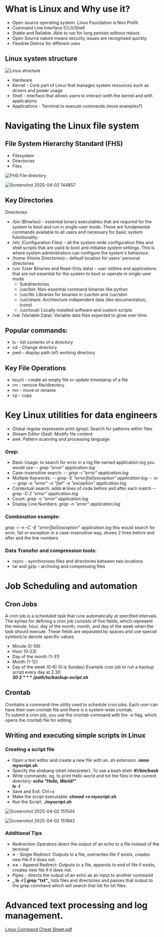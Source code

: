 # What is Linux and Why use it?
* Open source operating system. Linux Foundation is Non Profit.
* Command Line Interface (CLI)/Shell
* Stable and Reliable. Able to run for long periods without reboot.
* Open Source nature means security issues are recognised quickly.
* Flexibile Distros for different uses

## Linux system structure
![Linux structure](https://github.com/user-attachments/assets/50a1aead-2425-498f-af68-4448f6a4c6d1)

* Hardware
* Kernel - Core part of Linux that manages system resources such as drivers and power usage
* Shell - Interface that allows users to interact witth the kernel and with applications
* Applications - Terminal to execute commands (more examples?)

  
# Navigating the Linux file system
## File System Hierarchy Standard (FHS)
* Filesystem
* Directories
* Files

![FHS File directory](https://github.com/user-attachments/assets/74f5a994-ef13-4e4a-8562-0341972bace7)

![Screenshot 2025-04-02 144857](https://github.com/user-attachments/assets/a9a00e7c-26e8-4b93-bf02-7ccd5eaa8e8b)

## Key Directories
 Directories 
* /bin (Binaries) - essential binary executables that are required for the system to boot and run in single-user mode. These are fundamental commands available to all users and necessary for basic system functionality.
* /etc (Configuration Files) -  all the system-wide configuration files and shell scripts that are used to boot and initialise system settings. This is where system administrators can configure the system's behaviour.
* /home (Home Directories) - default location for users' personal directories
* /usr (User Binaries and Read-Only data) - user utilities and applications that are not essential for the system to boot or operate in single-user mode<br/>
  - Subdirectories<br/>
  - /usr/bin: Non-essential command binaries like python
  - /usr/lib: Libraries for binaries in /usr/bin and /usr/sbin
  - /usr/share: Architecture independent data (like documentation, icons)
  - /usr/local: Locally installed software and custom scripts
* /var (Variable Data): Variable data files expected to grow over time.

## Popular commands:
* ls - list contents of a directory
* cd - Change directory
* pwd - display path (of) working directory

## Key File Operations
* touch - create an empty file or update timestamp of a file
* rm - remove file/directory
* mv - move or rename
* cp - copy

# Key Linux utilities for data engineers
* Global regular expression print (grep): Search for patterns within files
* Stream Editor (Sed): Modify file content
* awk: Pattern scanning and processing language

### Grep:
 - Basic Usage: to search for error in a log file named application.log you would use -- _grep "error" application.log_
 - Case-insensitive search: -- _grep -i "error" application.log_
 - Multiple Keywords: -- _grep -E "error|fail|exception" application.log_ -- or -- _grep -e "error" -e "fail" -e "exception" application.log_
 - Contextual search:  adds _**n**_ lines of code before and after each match -- _grep -C 2 "error" application.log_
 - Count: _grep -c "error" application.log_
 - Display Line Numbers: _grep -n "error" application.log_

### Combination example: 
_grep -i -n -C -E "error|fail|exception" application.log_ this would search for error, fail or exception in a case-insensitive way, shows 2 lines before and after and the line numbers

### Data Transfer and compression tools:
* rsync - synchronises files and directories between two locations
* tar and gzip - archiving and compressing files

# Job Scheduling and automation
## Cron Jobs
A cron job is a scheduled task that runs automatically at specified intervals. The syntax for defining a cron job consists of five fields, which represent the minute, hour, day of the month, month, and day of the week when the task should execute. These fields are separated by spaces and use special symbols to denote specific values
* Minute (0-59)
* Hour (0-23)
* Day of the month (1-31)
* Month (1-12)
* Day of the week (0-6) (0 is Sunday)
Example cron job to run a backup script every day at 2.30:<br/>
_**30 2 * * * /path/to/backup-script.sh**_

## Crontab
Crontabis a command-line utility used to schedule cron jobs. Each user can have their own crontab file and there is a system-wide crontab.<br/>
To submit a cron job, you use the crontab command with the -e flag, which opens the crontab file for editing. 

## Writing and executing simple scripts in Linux
### Creating a script file
- Open a text editor and create a new file with an .sh extension. _**nano myscript.sh**_
- Specify the shebang (shell interpreter). To use a bash shell: **_#!/bin/bash_**
- Write commands. eg. to print Hello world and list the files in the current directory:  _**echo "Hello, World!"**_<br/>
 _**ls -l**_
- Save and Exit: Ctrl+x
- Make the script executable: _**chmod +x myscript.sh**_
- Run the Script: **_./myscript.sh_**

![Screenshot 2025-04-02 151544](https://github.com/user-attachments/assets/80d53f06-bb2c-4a27-aeac-29b2e3b264d3)

![Screenshot 2025-04-02 151843](https://github.com/user-attachments/assets/ad8dedab-e12f-41df-a6eb-23523a19ca40)

### Additional Tips
- Redirection Operators direct the output of an echo to a file instead of the terminal
- **>** - Single Redirect: Outputs to a file, overwrites file if exists, creates new file if it does not.
- **>>** - Append Redirect: Outputs to a file, appends to end of file if exists, creates new file if it does not.
- Pipes - directs the output of an echo as an input to another command
- **_ ls -l | grep "txt"_** lists files and directories and passes that output to the grep command which will search that list for txt files.


# Advanced text processing and log management.
[Linux Command Cheat Sheet.pdf](https://github.com/user-attachments/files/19566760/Linux.Command.Cheat.Sheet.pdf)


